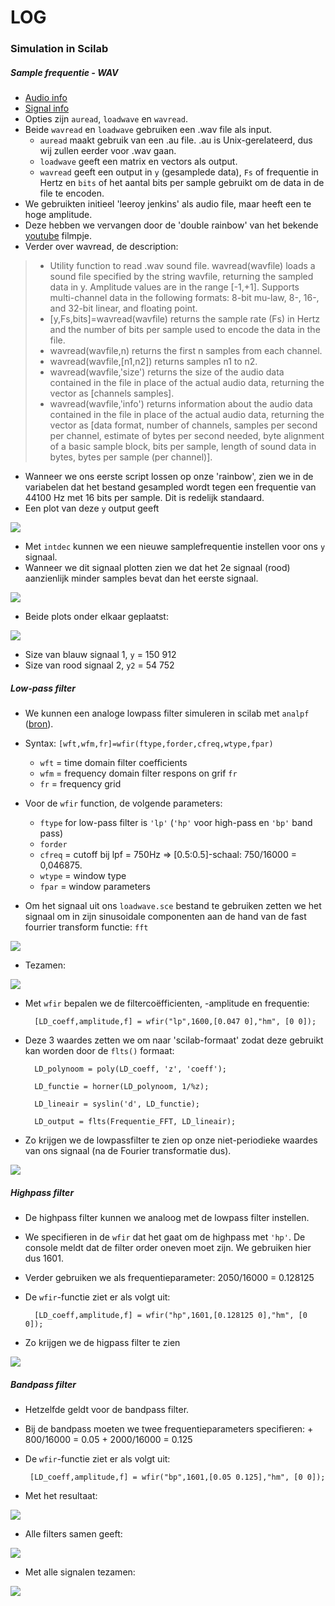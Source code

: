 # LOG

### Simulation in Scilab

##### Sample frequentie - WAV

* [Audio info](https://help.scilab.org/doc/5.5.2/en_US/section_d11cd0f9e362390f953e7199c5bb4b3a.html)
* [Signal info](https://help.scilab.org/docs/6.0.0/en_US/section_dbbac6be408104de3049eddefaf6b9c9.html)
* Opties zijn `auread`, `loadwave` en `wavread`.
* Beide `wavread` en `loadwave` gebruiken een .wav file als input. 
   - `auread` maakt gebruik van een .au file. .au is Unix-gerelateerd, dus wij zullen eerder voor .wav gaan. 
   - `loadwave` geeft een matrix en vectors als output.
   - `wavread` geeft een output in `y` (gesamplede data), `Fs` of frequentie in Hertz en `bits` of het aantal bits per sample gebruikt om de data in de file te encoden. 
* We gebruikten initieel 'leeroy jenkins' als audio file, maar heeft een te hoge amplitude.
* Deze hebben we vervangen door de 'double rainbow' van het bekende [youtube](https://www.youtube.com/watch?v=99E9fDgZZuE) filmpje.
* Verder over wavread, de description:

> - Utility function to read .wav sound file. wavread(wavfile) loads a sound file specified by the string wavfile, returning the sampled data in y. Amplitude values are in the range [-1,+1]. Supports multi-channel data in the following formats: 8-bit mu-law, 8-, 16-, and 32-bit linear, and floating point.
> - [y,Fs,bits]=wavread(wavfile) returns the sample rate (Fs) in Hertz and the number of bits per sample used to encode the data in the file.
> - wavread(wavfile,n) returns the first n samples from each channel.
> - wavread(wavfile,[n1,n2]) returns samples n1 to n2.
> - wavread(wavfile,'size') returns the size of the audio data contained in the file in place of the actual audio data, returning the vector as [channels samples].
> - wavread(wavfile,'info') returns information about the audio data contained in the file in place of the actual audio data, returning the vector as [data format, number of channels, samples per second per channel, estimate of bytes per second needed, byte alignment of a basic sample block, bits per sample, length of sound data in bytes, bytes per sample (per channel)].

* Wanneer we ons eerste script lossen op onze 'rainbow', zien we in de variabelen dat het bestand gesampled wordt tegen een frequentie van 44100 Hz met 16 bits per sample. Dit is redelijk standaard.
* Een plot van deze `y` output geeft

<img src="./img/scilab/rainbow-44kHz.gif"/>

* Met `intdec` kunnen we een nieuwe samplefrequentie instellen voor ons `y` signaal.
* Wanneer we dit signaal plotten zien we dat het 2e signaal (rood) aanzienlijk minder samples bevat dan het eerste signaal.

<img src="./img/scilab/rainbow-16kHz.gif"/>

* Beide plots onder elkaar geplaatst:

<img src="./img/scilab/rainbow-double.gif"/>

* Size van blauw signaal 1, `y` = 150 912
* Size van rood signaal 2, `y2` = 54 752


##### Low-pass filter

* We kunnen een analoge lowpass filter simuleren in scilab met `analpf` ([bron](https://help.scilab.org/docs/6.0.0/en_US/analpf.html)).
* Syntax: `[wft,wfm,fr]=wfir(ftype,forder,cfreq,wtype,fpar)`
    - `wft` = time domain filter coefficients
    - `wfm` = frequency domain filter respons on grif `fr`
    - `fr` = frequency grid
* Voor de `wfir` function, de volgende parameters:
    - `ftype` for low-pass filter is `'lp'` (`'hp'` voor high-pass en `'bp'` band pass)
    - `forder`
    - `cfreq` = cutoff bij lpf = 750Hz => [0.5:0.5]-schaal: 750/16000 = 0,046875.
    - `wtype` = window type
    - `fpar` = window parameters

* Om het signaal uit ons `loadwave.sce` bestand te gebruiken zetten we het signaal om in zijn sinusoidale componenten aan de hand van de fast fourrier transform functie: `fft`

<img src="./img/scilab/rainbow-fft.gif"/>

* Tezamen:

<img src="./img/scilab/rainbow-triple.gif"/>

* Met `wfir` bepalen we de filterco&euml;fficienten, -amplitude en frequentie:

        [LD_coeff,amplitude,f] = wfir("lp",1600,[0.047 0],"hm", [0 0]);

* Deze 3 waardes zetten we om naar 'scilab-formaat' zodat deze gebruikt kan worden door de `flts()` formaat:

        LD_polynoom = poly(LD_coeff, 'z', 'coeff');

        LD_functie = horner(LD_polynoom, 1/%z);

        LD_lineair = syslin('d', LD_functie);

        LD_output = flts(Frequentie_FFT, LD_lineair);

* Zo krijgen we de lowpassfilter te zien op onze niet-periodieke waardes van ons signaal (na de Fourier transformatie dus).

<img src="./img/scilab/rainbow-lowpass.gif"/>

##### Highpass filter
* De highpass filter kunnen we analoog met de lowpass filter instellen.

* We specifieren in de `wfir` dat het gaat om de highpass met `'hp'`. De console meldt dat de filter order oneven moet zijn. We gebruiken hier dus 1601.

* Verder gebruiken we als frequentieparameter: 2050/16000 = 0.128125

* De `wfir`-functie ziet er als volgt uit:

        [LD_coeff,amplitude,f] = wfir("hp",1601,[0.128125 0],"hm", [0 0]);

* Zo krijgen we de higpass filter te zien

<img src="./img/scilab/rainbow-highpass.gif"/>

##### Bandpass filter

* Hetzelfde geldt voor de bandpass filter.

* Bij de bandpass moeten we twee frequentieparameters specifieren:
        + 800/16000 = 0.05
        + 2000/16000 = 0.125

*  De `wfir`-functie ziet er als volgt uit:

        [LD_coeff,amplitude,f] = wfir("bp",1601,[0.05 0.125],"hm", [0 0]);

* Met het resultaat:

<img src="./img/scilab/rainbow-bandpass.gif"/>

* Alle filters samen geeft:

<img src="./img/scilab/rainbow-allfilters.gif"/>

* Met alle signalen tezamen:

<img src="./img/scilab/rainbow-triple-filter.gif"/>

